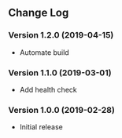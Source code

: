 ## Change Log
### Version 1.2.0 (2019-04-15)
- Automate build
### Version 1.1.0 (2019-03-01)
- Add health check
### Version 1.0.0 (2019-02-28)
- Initial release
